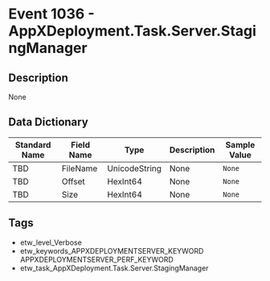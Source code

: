 # Event 1036 - AppXDeployment.Task.Server.StagingManager

## Description
None

## Data Dictionary
|Standard Name|Field Name|Type|Description|Sample Value|
|---|---|---|---|---|
|TBD|FileName|UnicodeString|None|`None`|
|TBD|Offset|HexInt64|None|`None`|
|TBD|Size|HexInt64|None|`None`|

## Tags
* etw_level_Verbose
* etw_keywords_APPXDEPLOYMENTSERVER_KEYWORD APPXDEPLOYMENTSERVER_PERF_KEYWORD
* etw_task_AppXDeployment.Task.Server.StagingManager